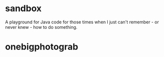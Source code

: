 sandbox
=======
A playground for Java code for those times when I just can't remember - or never knew - how to do something.
# onebigphotograb 
